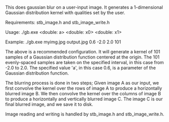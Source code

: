 This does gaussian blur on a user-input image. It generates a 1-dimensional Gaussian distribution kernel with qualities set by the user.

Requirements: stb_image.h and stb_image_write.h

Usage:   ./gb.exe <inputjpg> <outputname> <double: a> <double: x0> <double: x1> <unsigned int: dim>

Example: ./gb.exe myimg.jpg output.jpg 0.6 -2.0 2.0 101

The above is a recommended configuration. It will generate a kernel of 101 samples of a Gaussian distribution function centered at the origin. The 101 evenly-spaced samples are taken on the specified interval, in this case from -2.0 to 2.0. The specified value 'a', in this case 0.6, is a parameter of the Gaussian distribution function.

The blurring process is done in two steps; Given image A as our input, we first convolve the kernel over the rows of image A to produce a horizontally blurred image B. We then convolve the kernel over the columns of image B to produce a horizontally and vertically blurred image C. The image C is our final blurred image, and we save it to disk.

Image reading and writing is handled by stb_image.h and stb_image_write.h.